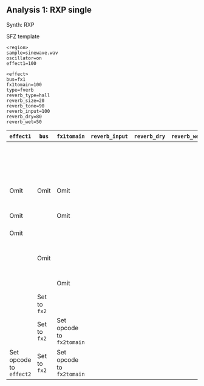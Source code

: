 ## Analysis 1: RXP single

Synth: RXP

SFZ template
```
<region>
sample=sinewave.wav
oscillator=on
effect1=100

<effect>
bus=fx1
fx1tomain=100
type=fverb
reverb_type=hall
reverb_size=20
reverb_tone=90
reverb_input=100
reverb_dry=80
reverb_wet=50
```

| `effect1`  | `bus` | `fx1tomain` | `reverb_input` | `reverb_dry` | `reverb_wet` | *Result*        |
| ---------- | ----- | ----------- | -------------- | ------------ | ------------ | --------------- |
|            |       |             |                |              |              | Effect is heard (high volume) |
| Omit       | Omit  | Omit        |                |              |              | Effect is heard (moderate volume) |
| Omit       |       | Omit        |                |              |              | Effect is not heard |
| Omit       |       |             |                |              |              | Effect is not heard |
|            | Omit  |             |                |              |              | Effect is heard (high volume) |
|            |       | Omit        |                |              |              | Effect is not heard |
|            | Set to `fx2`  |             |                |              |              | Effect is not heard |
|            | Set to `fx2`  | Set opcode to `fx2tomain` |                |              |              | Effect is not heard |
| Set opcode to `effect2` | Set to `fx2`  | Set opcode to `fx2tomain` |                |              |              | Effect is heard (high volume) |

